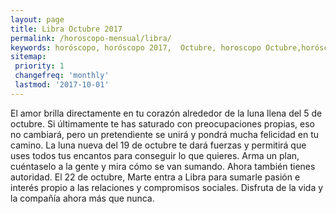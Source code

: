 ```yaml
---
layout: page
title: Libra Octubre 2017 
permalink: /horoscopo-mensual/libra/
keywords: horóscopo, horóscopo 2017,  Octubre, horoscopo Octubre,horóscopo esperanza gracia, horoscop, horóscopos gratis, horoscopo libra, horoscopo libra 2017, Tarot, Astrologia, Zodíaco, libra, horoscopo gratis, horoscopo del mes 
sitemap:
 priority: 1
 changefreq: 'monthly'
 lastmod: '2017-10-01'
---
```


 El amor brilla directamente en tu corazón alrededor de la luna llena del 5 de octubre. Si últimamente te has saturado con preocupaciones propias, eso no cambiará, pero un pretendiente se unirá y pondrá mucha felicidad en tu camino. La luna nueva del 19 de octubre te dará fuerzas y permitirá que uses todos tus encantos para conseguir lo que quieres. Arma un plan, cuéntaselo a la gente y mira cómo se van sumando. Ahora también tienes autoridad. El 22 de octubre, Marte entra a Libra para sumarle pasión e interés propio a las relaciones y compromisos sociales. Disfruta de la vida y la compañía ahora más que nunca. 

